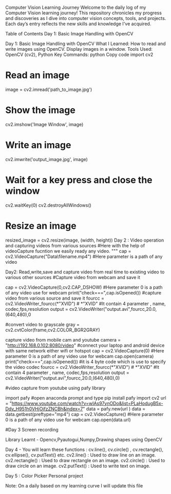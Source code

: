 Computer Vision Learning Journey
Welcome to the daily log of my Computer Vision learning journey! This repository chronicles my progress and discoveries as I dive into computer vision concepts, tools, and projects. Each day’s entry reflects the new skills and knowledge I've acquired.

Table of Contents
Day 1: Basic Image Handling with OpenCV



Day 1: Basic Image Handling with OpenCV
What I Learned:
How to read and write images using OpenCV.
Display images in a window.
Tools Used: OpenCV (cv2), Python
Key Commands:
python
Copy code
import cv2

# Read an image
image = cv2.imread('path_to_image.jpg')

# Show the image
cv2.imshow('Image Window', image)

# Write an image
cv2.imwrite('output_image.jpg', image)

# Wait for a key press and close the window
cv2.waitKey(0)
cv2.destroyAllWindows()

# Resize an image
resized_image = cv2.resize(image, (width, height))
Day 2 : Video operation and capturing videos from various sources
#Here with the help of videoCapture fucntion we easily ready any video.
"""
cap = cv2.VideoCapture("Data\\filename.mp4")   #Here parameter is a path of any video

Day2: Read,write,save and capture video from real time to existing video to various other sources
#Capture  video from webcam and save it

cap = cv2.VideoCapture(0,cv2.CAP_DSHOW)   #Here parameter 0 is a path of any video use for webcam
print("check===",cap.isOpened())
#capture video from various source and save it
fourcc = cv2.VideoWriter_fourcc(*"XVID")  # *"XVID"
#It contain 4 parameter , name, codec,fps,resolution
output = cv2.VideoWriter("output.avi",fourcc,20.0,(640,480),0

#convert video to grayscale
 gray  = cv2.cvtColor(frame,cv2.COLOR_BGR2GRAY)

 capture video from mobile cam and youtube
 camera = "http://192.168.0.102:8080/video"
#connect your laptop and android device with same network either wifi or hotspot
cap = cv2.VideoCapture(0)   #Here parameter 0 is a path of any video use for webcam
cap.open(camera)
print("check===",cap.isOpened())
#it is 4 byte code which is use to specify the video codec
fourcc = cv2.VideoWriter_fourcc(*"XVID")  # *"XVID"
#It contain 4 parameter , name, codec,fps,resolution
output = cv2.VideoWriter("output.avi",fourcc,20.0,(640,480),0)

#video capture from youtube using pafy library

import pafy      #open anaconda prompt and type pip install pafy
import cv2
url = "https://www.youtube.com/watch?v=wIAs97ynODo&list=PLaHodugB5x-Ddy_H951h0VHjOjfzZNCBh&index=7"
data = pafy.new(url )
data = data.getbest(preftype="mp4")
cap = cv2.VideoCapture()   #Here parameter 0 is a path of any video use for webcam
cap.open(data.url)

#Day 3 Screen recording

Library Learnt - Opencv,Pyautogui,Numpy,Drawing shapes using OpenCV

Day 4 - 
You will learn these functions : cv.line(), cv.circle() , cv.rectangle(), cv.ellipse(), cv.putText() etc.
cv2.line() : Used to draw line on an image.
cv2.rectangle() : Used to draw rectangle on an image.
cv2.circle() : Used to draw circle on an image.
cv2.putText() : Used to write text on image.

Day 5 : Color Picker Personal project



 

Note: On a daily based on my learning curve I will update this file
